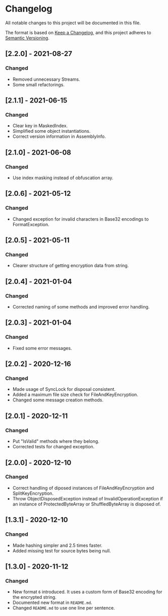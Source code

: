 # Changelog
All notable changes to this project will be documented in this file.

The format is based on [Keep a Changelog](https://keepachangelog.com/en/1.0.0/),
and this project adheres to [Semantic Versioning](https://semver.org/spec/v2.0.0.html).

## [2.2.0] - 2021-08-27

### Changed
- Removed unnecessary Streams.
- Some small refactorings.

## [2.1.1] - 2021-06-15

### Changed
- Clear key in MaskedIndex.
- Simplified some object instantiations.
- Correct version information in AssemblyInfo.

## [2.1.0] - 2021-06-08

### Changed
- Use index masking instead of obfuscation array.

## [2.0.6] - 2021-05-12

### Changed
- Changed exception for invalid characters in Base32 encodings to FormatException.

## [2.0.5] - 2021-05-11

### Changed
- Clearer structure of getting encryption data from string.

## [2.0.4] - 2021-01-04

### Changed
- Corrected naming of some methods and improved error handling.

## [2.0.3] - 2021-01-04

### Changed
- Fixed some error messages.

## [2.0.2] - 2020-12-16

### Changed
- Made usage of SyncLock for disposal consistent.
- Added a maximum file size check for FileAndKeyEncryption.
- Changed some message creation methods.

## [2.0.1] - 2020-12-11

### Changed
- Put "IsValid" methods where they belong.
- Corrected tests for changed exception.

## [2.0.0] - 2020-12-10

### Changed
- Correct handling of diposed instances of FileAndKeyEncryption and SplitKeyEncryption.
- Throw ObjectDisposedException instead of InvalidOperationException if an instance of ProtectedByteArray or ShuffledByteArray is disposed of.

## [1.3.1] - 2020-12-10

### Changed
- Made hashing simpler and 2.5 times faster.
- Added missing test for source bytes being null.

## [1.3.0] - 2020-11-12

### Changed
- New format `6` introduced. It uses a custom form of Base32 encoding for the encrypted string.
- Documented new format in `README.md`.
- Changed `README.md` to use one line per sentence.
